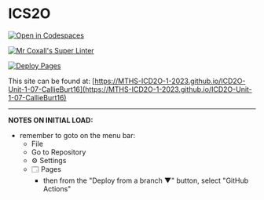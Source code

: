 # ICS2O

[![Open in Codespaces](https://classroom.github.com/assets/launch-codespace-7f7980b617ed060a017424585567c406b6ee15c891e84e1186181d67ecf80aa0.svg)](https://classroom.github.com/open-in-codespaces?assignment_repo_id=14083389)

[![Mr Coxall's Super Linter](https://github.com/MTHS-ICD2O-1-2023/ICD2O-Unit-1-07-CallieBurt16/workflows/Mr%20Coxall's%20Super%20Linter/badge.svg)](https://github.com/MTHS-ICD2O-1-2023/ICD2O-Unit-1-07-CallieBurt16/actions)

[![Deploy Pages](https://github.com/MTHS-ICD2O-1-2023/ICD2O-Unit-1-07-CallieBurt16/workflows/Deploy%20Pages/badge.svg)](https://github.com/MTHS-ICD2O-1-2023/ICD2O-Unit-1-07-CallieBurt16/actions)

This site can be found at: [https://MTHS-ICD2O-1-2023.github.io/ICD2O-Unit-1-07-CallieBurt16](https://MTHS-ICD2O-1-2023.github.io/ICD2O-Unit-1-07-CallieBurt16)

---

**NOTES ON INITIAL LOAD:**
- remember to goto on the menu bar:
  - File
  - Go to Repository
  - ⚙ Settings
  - 🗔 Pages
    - then from the "Deploy from a branch ▼" button, select "GitHub Actions"
